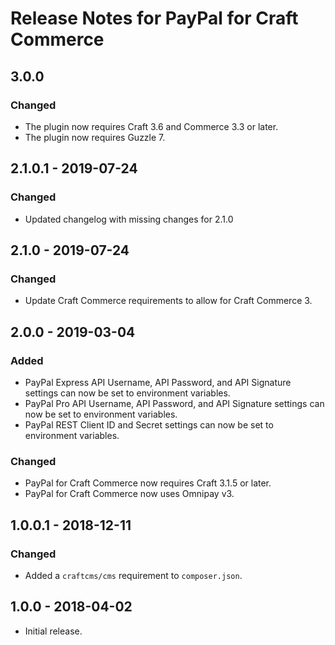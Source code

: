 # Release Notes for PayPal for Craft Commerce

## 3.0.0

### Changed
- The plugin now requires Craft 3.6 and Commerce 3.3 or later.
- The plugin now requires Guzzle 7.

## 2.1.0.1 - 2019-07-24

### Changed
- Updated changelog with missing changes for 2.1.0

## 2.1.0 - 2019-07-24

### Changed
- Update Craft Commerce requirements to allow for Craft Commerce 3.

## 2.0.0 - 2019-03-04

### Added
- PayPal Express API Username, API Password, and API Signature settings can now be set to environment variables.
- PayPal Pro API Username, API Password, and API Signature settings can now be set to environment variables.
- PayPal REST Client ID and Secret settings can now be set to environment variables.

### Changed
- PayPal for Craft Commerce now requires Craft 3.1.5 or later.
- PayPal for Craft Commerce now uses Omnipay v3.

## 1.0.0.1 - 2018-12-11

### Changed
- Added a `craftcms/cms` requirement to `composer.json`.

## 1.0.0 - 2018-04-02

- Initial release.

